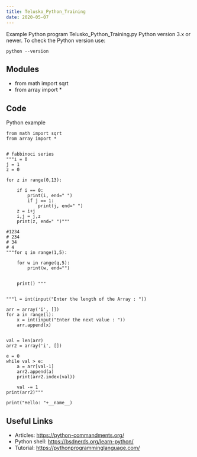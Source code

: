 ```yaml
---
title: Telusko_Python_Training
date: 2020-05-07
---
```

Example Python program Telusko_Python_Training.py
Python version 3.x or newer.
To check the Python version use:

    python --version

## Modules

* from math import sqrt
* from array import *

## Code

Python example

    from math import sqrt
    from array import *
    
    
    # fabbinoci series
    """i = 0
    j = 1
    z = 0
    
    for z in range(0,13):
    
        if i == 0:
            print(i, end=" ")
            if j == 1:
                print(j, end=" ")
        z = i+j
        i,j = j,z
        print(z, end=" ")"""
    
    #1234
    # 234
    # 34
    # 4
    """for q in range(1,5):
    
        for w in range(q,5):
            print(w, end="")
    
    
        print() """
    
    
    """l = int(input("Enter the length of the Array : "))
    
    arr = array('i', [])
    for a in range(l):
        x = int(input("Enter the next value : "))
        arr.append(x)
    
    
    val = len(arr)
    arr2 = array('i', [])
    
    e = 0
    while val > e:
        a = arr[val-1]
        arr2.append(a)
        print(arr2.index(val))
    
        val -= 1
    print(arr2)"""
    
    print("Hello: "+__name__)

## Useful Links

- Articles: https://python-commandments.org/
- Python shell: https://bsdnerds.org/learn-python/
- Tutorial: https://pythonprogramminglanguage.com/
